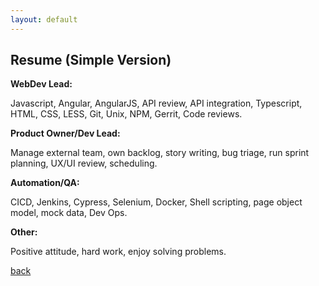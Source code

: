 ```yaml
---
layout: default
---
```


## Resume (Simple Version)

**WebDev Lead:**

Javascript, Angular, AngularJS, API review, API integration, Typescript, HTML, CSS, LESS, Git, Unix, NPM, Gerrit, Code reviews.


**Product Owner/Dev Lead:**

Manage external team, own backlog, story writing, bug triage, run sprint planning, UX/UI review, scheduling.


**Automation/QA:**

CICD, Jenkins, Cypress, Selenium, Docker, Shell scripting, page object model, mock data, Dev Ops.


**Other:**

Positive attitude, hard work, enjoy solving problems.



[back](./)

